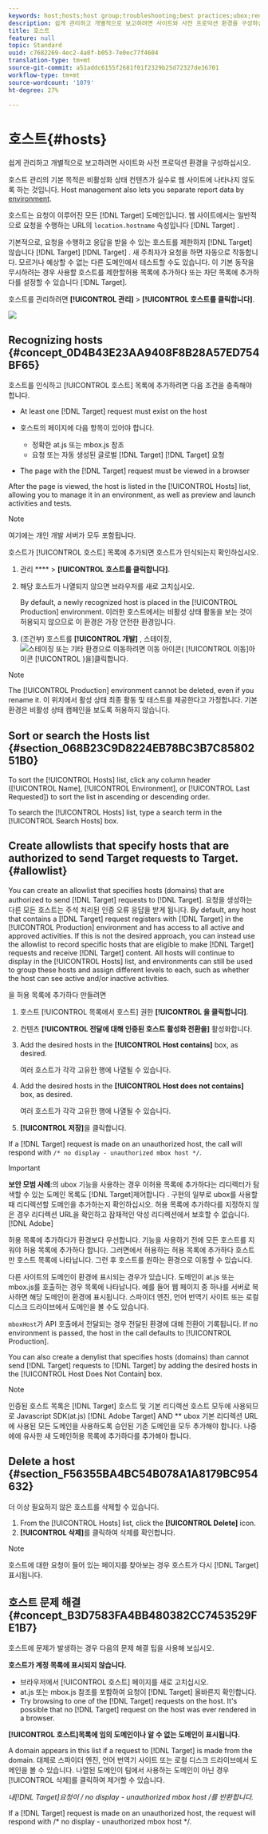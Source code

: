 ```yaml
---
keywords: host;hosts;host group;troubleshooting;best practices;ubox;redirects;redirect;whitelist;allowlist;blacklist;blocklist
description: 쉽게 관리하고 개별적으로 보고하려면 사이트와 사전 프로덕션 환경을 구성하십시오.
title: 호스트
feature: null
topic: Standard
uuid: c7682269-4ec2-4a0f-b053-7e0ec77f4604
translation-type: tm+mt
source-git-commit: a51addc6155f2681f01f2329b25d72327de36701
workflow-type: tm+mt
source-wordcount: '1079'
ht-degree: 27%

---
```



# 호스트{#hosts}

쉽게 관리하고 개별적으로 보고하려면 사이트와 사전 프로덕션 환경을 구성하십시오.

호스트 관리의 기본 목적은 비활성화 상태 컨텐츠가 실수로 웹 사이트에 나타나지 않도록 하는 것입니다. Host management also lets you separate report data by [environment](/help/administrating-target/environments.md).

호스트는 요청이 이루어진 모든 [!DNL Target] 도메인입니다. 웹 사이트에서는 일반적으로 요청을 수행하는 URL의 `location.hostname` 속성입니다 [!DNL Target] .

기본적으로, 요청을 수행하고 응답을 받을 수 있는 호스트를 제한하지 [!DNL Target] 않습니다 [!DNL Target] [!DNL Target] . 새 주최자가 요청을 하면 자동으로 작동합니다. 모르거나 예상할 수 없는 다른 도메인에서 테스트할 수도 있습니다. 이 기본 동작을 무시하려는 경우 사용할 호스트를 제한할허용 목록에 추가하다 또는 차단 목록에 추가하다를 설정할 수 있습니다 [!DNL Target].

호스트를 관리하려면 **[!UICONTROL 관리]** > **[!UICONTROL 호스트를 클릭합니다]**.

![](assets/hosts_list.png)

## Recognizing hosts {#concept_0D4B43E23AA9408F8B28A57ED754BF65}

호스트를 인식하고 [!UICONTROL 호스트] 목록에 추가하려면 다음 조건을 충족해야 합니다.

* At least one [!DNL Target] request must exist on the host
* 호스트의 페이지에 다음 항목이 있어야 합니다.

   * 정확한 at.js 또는 mbox.js 참조
   * 요청 또는 자동 생성된 글로벌 [!DNL Target] [!DNL Target] 요청

* The page with the [!DNL Target] request must be viewed in a browser

After the page is viewed, the host is listed in the [!UICONTROL Hosts] list, allowing you to manage it in an environment, as well as preview and launch activities and tests.

>[!NOTE]
>
>여기에는 개인 개발 서버가 모두 포함됩니다.

호스트가 [!UICONTROL 호스트] 목록에 추가되면 호스트가 인식되는지 확인하십시오.

1. 관리 **** > **[!UICONTROL 호스트를 클릭합니다]**.
1. 해당 호스트가 나열되지 않으면 브라우저를 새로 고치십시오.

   By default, a newly recognized host is placed in the [!UICONTROL Production] environment. 이러한 호스트에서는 비활성 상태 활동을 보는 것이 허용되지 않으므로 이 환경은 가장 안전한 환경입니다.

1. (조건부) 호스트를 **[!UICONTROL 개발]** , 스테이징, ![스테이징 또는 기타 환경으로 이동하려면 이동](/help/administrating-target/assets/icon-move.png) 아이콘( [!UICONTROL 이동]아이콘 [!UICONTROL )을]클릭합니다.

>[!NOTE]
>
>The [!UICONTROL Production] environment cannot be deleted, even if you rename it. 이 위치에서 활성 상태 최종 활동 및 테스트를 제공한다고 가정합니다. 기본 환경은 비활성 상태 캠페인을 보도록 허용하지 않습니다.

## Sort or search the Hosts list {#section_068B23C9D8224EB78BC3B7C8580251B0}

To sort the [!UICONTROL Hosts] list, click any column header ([!UICONTROL Name], [!UICONTROL Environment], or [!UICONTROL Last Requested]) to sort the list in ascending or descending order.

To search the [!UICONTROL Hosts] list, type a search term in the [!UICONTROL Search Hosts] box.

## Create allowlists that specify hosts that are authorized to send Target requests to Target. {#allowlist}

You can create an allowlist that specifies hosts (domains) that are authorized to send [!DNL Target] requests to [!DNL Target]. 요청을 생성하는 다른 모든 호스트는 주석 처리된 인증 오류 응답을 받게 됩니다. By default, any host that contains a [!DNL Target] request registers with [!DNL Target] in the [!UICONTROL Production] environment and has access to all active and approved activities. If this is not the desired approach, you can instead use the allowlist to record specific hosts that are eligible to make [!DNL Target] requests and receive [!DNL Target] content. All hosts will continue to display in the [!UICONTROL Hosts] list, and environments can still be used to group these hosts and assign different levels to each, such as whether the host can see active and/or inactive activities.

을 허용 목록에 추가하다 만들려면

1. 호스트 [!UICONTROL 목록에서 호스트] 권한 **[!UICONTROL 을 클릭합니다]**.
1. 컨텐츠 **[!UICONTROL 전달에 대해 인증된 호스트 활성화 전환을]** 활성화합니다.
1. Add the desired hosts in the **[!UICONTROL Host contains]** box, as desired.

   여러 호스트가 각각 고유한 행에 나열될 수 있습니다.

1. Add the desired hosts in the **[!UICONTROL Host does not contains]** box, as desired.

   여러 호스트가 각각 고유한 행에 나열될 수 있습니다.

1. **[!UICONTROL 저장]**&#x200B;을 클릭합니다.

If a [!DNL Target] request is made on an unauthorized host, the call will respond with `/* no display - unauthorized mbox host */`.

>[!IMPORTANT]
>
>**보안 모범 사례**:의 ubox 기능을 사용하는 경우 이허용 목록에 추가하다는 리디렉터가 탐색할 수 있는 도메인 목록도 [!DNL Target]제어합니다 [](/help/c-implementing-target/c-non-javascript-based-implementation/working-with-redirectors.md) . 구현의 일부로 ubox를 사용할 때 리디렉션할 도메인을 추가하는지 확인하십시오. 허용 목록에 추가하다를 지정하지 않은 경우 리디렉션 URL을 확인하고 잠재적인 악성 리디렉션에서 보호할 수 없습니다. [!DNL Adobe]
>
>허용 목록에 추가하다가 환경보다 우선합니다. 기능을 사용하기 전에 모든 호스트를 지워야 허용 목록에 추가하다 합니다. 그러면에서 허용하는 허용 목록에 추가하다 호스트만 호스트 목록에 나타납니다. 그런 후 호스트를 원하는 환경으로 이동할 수 있습니다.

다른 사이트의 도메인이 환경에 표시되는 경우가 있습니다. 도메인이 at.js 또는 mbox.js를 호출하는 경우 목록에 나타납니다. 예를 들어 웹 페이지 중 하나를 서버로 복사하면 해당 도메인이 환경에 표시됩니다. 스파이더 엔진, 언어 번역기 사이트 또는 로컬 디스크 드라이브에서 도메인을 볼 수도 있습니다.

`mboxHost`가 API 호출에서 전달되는 경우 전달된 환경에 대해 전환이 기록됩니다. If no environment is passed, the host in the call defaults to [!UICONTROL Production].

You can also create a denylist that specifies hosts (domains) than cannot send [!DNL Target] requests to [!DNL Target] by adding the desired hosts in the [!UICONTROL Host Does Not Contain] box.

>[!NOTE]
>
>인증된 호스트 목록은 [!DNL Target] 호스트 및 기본 리디렉션 호스트 모두에 사용되므로 Javascript SDK(at.js) [!DNL Adobe Target] AND ** ubox 기본 리디렉션 URL에 사용된 모든 도메인을 사용하도록 승인된 기존 도메인을 모두 추가해야 합니다. 나중에에 유사한 새 도메인허용 목록에 추가하다를 추가해야 합니다.

## Delete a host {#section_F56355BA4BC54B078A1A8179BC954632}

더 이상 필요하지 않은 호스트를 삭제할 수 있습니다.

1. From the [!UICONTROL Hosts] list, click the **[!UICONTROL Delete]** icon.
1. **[!UICONTROL 삭제]**&#x200B;를 클릭하여 삭제를 확인합니다.

>[!NOTE]
>
>호스트에 대한 요청이 들어 있는 페이지를 찾아보는 경우 호스트가 다시 [!DNL Target] 표시됩니다.

## 호스트 문제 해결 {#concept_B3D7583FA4BB480382CC7453529FE1B7}

호스트에 문제가 발생하는 경우 다음의 문제 해결 팁을 사용해 보십시오.

**호스트가 계정 목록에 표시되지 않습니다.**

* 브라우저에서 [!UICONTROL 호스트] 페이지를 새로 고치십시오.
* at.js 또는 mbox.js 참조를 포함하여 요청이 [!DNL Target] 올바른지 확인합니다.
* Try browsing to one of the [!DNL Target] requests on the host. It&#39;s possible that no [!DNL Target] request on the host was ever rendered in a browser.

**[!UICONTROL 호스트]목록에 임의 도메인이나 알 수 없는 도메인이 표시됩니다.**

A domain appears in this list if a request to [!DNL Target] is made from the domain. 대체로 스파이더 엔진, 언어 번역기 사이트 또는 로컬 디스크 드라이브에서 도메인을 볼 수 있습니다. 나열된 도메인이 팀에서 사용하는 도메인이 아닌 경우 [!UICONTROL 삭제]를 클릭하여 제거할 수 있습니다.

**내[!DNL Target]요청이 /* no display - unauthorized mbox host */를 반환합니다.**

If a [!DNL Target] request is made on an unauthorized host, the request will respond with /* no display - unauthorized mbox host */.
